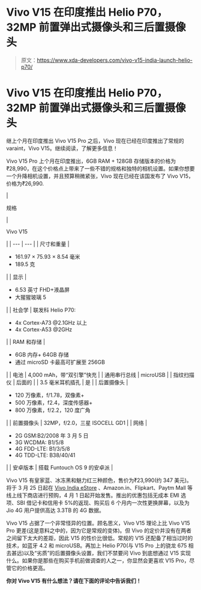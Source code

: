 # Vivo V15 在印度推出 Helio P70，32MP 前置弹出式摄像头和三后置摄像头

> 原文：<https://www.xda-developers.com/vivo-v15-india-launch-helio-p70/>

# Vivo V15 在印度推出 Helio P70，32MP 前置弹出式摄像头和三后置摄像头

继上个月在印度推出 Vivo V15 Pro 之后，Vivo 现在已经在印度推出了常规的 varaint，Vivo V15。继续阅读，了解更多信息！

Vivo V15 Pro 上个月在印度推出，6GB RAM + 128GB 存储版本的价格为₹28,990，在这个价格点上带来了一些不错的规格和独特的相机设置。如果你想要一个升降相机设置，并且预算稍微紧张，Vivo 现在已经在该国发布了 Vivo V15，价格为₹26,990.

| 

规格

 | 

Vivo V15

 |
| --- | --- |
| 尺寸和重量 | 

*   161.97 × 75.93 × 8.54 毫米
*   189.5 克

 |
| 显示 | 

*   6.53 英寸 FHD+液晶屏
*   大猩猩玻璃 5

 |
| 社会学 | 联发科 Helio P70:

*   4x Cortex-A73 @2.1GHz 以上
*   4x Cortex-A53 @2GHz

 |
| RAM 和存储 | 

*   6GB 内存+ 64GB 存储
*   通过 microSD 卡最高可扩展至 256GB

 |
| 电池 | 4,000 mAh，带“双引擎”快充 |
| 通用串行总线 | microUSB |
| 指纹扫描仪 | 后面的 |
| 3.5 毫米耳机插孔 | 是 |
| 后置摄像头 | 

*   120 万像素，f/1.78，双像素+
*   500 万像素，f2.4，深度传感器+
*   800 万像素，f/2.2，120 度广角

 |
| 前置摄像头 | 32MP，f/2.0，三星 ISOCELL GD1 |
| 网络 | 

*   2G GSM:B2/2008 年 3 月 5 日
*   3G WCDMA: B1/5/8
*   4G FDD-LTE: B1/3/5/8
*   4G TDD-LTE: B38/40/41

 |
| 安卓版本 | 搭载 Funtouch OS 9 的安卓派 |

Vivo V15 有皇家蓝、冰冻黑和魅力红三种颜色，售价为₹23,990(约 347 美元)。将于 3 月 25 日起在 [Vivo India eStore](https://shop.vivo.com/in/sp/vivo_v15_launch) 、Amazon.in、Flipkart、Paytm Mall 等线上线下商店进行预购，4 月 1 日起开始发售。推出的优惠包括无成本 EMI 选项、SBI 借记卡和信用卡 5%的返现、购买后 6 个月内一次性更换屏幕，以及为 Jio 4G 用户提供高达 3.3TB 的 4G 数据。

Vivo V15 占据了一个非常怪异的位置。顾名思义，Vivo V15 理论上比 Vivo V15 Pro 更差(这是意料之中的，因为它是常规的变体)。但 Vivo 的定价并没有在两者之间留下太大的差距，因此 V15 的性价比很低。常规的 V15 还配备了相当过时的技术，如蓝牙 4.2 和 microUSB。再加上 Helio P70(与 V15 Pro 上的骁龙 675 相去甚远)以及“劣质”的后置摄像头设置，我们不禁要问 Vivo 到底想通过 V15 实现什么。如果你是那些在购买手机前做调查的人之一，你显然会更喜欢 V15 Pro，尽管它的价格更高。

**你对 Vivo V15 有什么想法？请在下面的评论中告诉我们！**